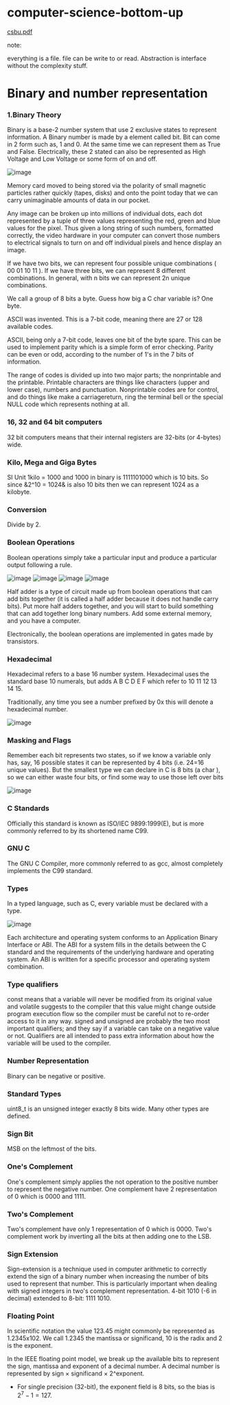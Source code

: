 # computer-science-bottom-up

[csbu.pdf](https://github.com/user-attachments/files/16031328/csbu.pdf)

note:

everything is a file. file can be write to or read.
Abstraction is interface without the complexity stuff.

# Binary and number representation

### 1.Binary Theory

Binary is a base-2 number system that use 2 exclusive states to represent information. A Binary number is made by a element called bit. Bit can come in 2 form such as, 1 and 0. At the same time we can represent them as True and False. Electrically, these 2 stated can also be represented as High Voltage and Low Voltage or some form of on and off.

![image](https://github.com/Sambor2511/computer-science-self-taught/assets/76769524/9ff863ab-7b61-4298-be32-90da369d70c3)

Memory card moved to being stored via the
polarity of small magnetic particles rather quickly (tapes, disks) and
onto the point today that we can carry unimaginable amounts of data
in our pocket.

Any image can be
broken up into millions of individual dots, each dot represented by a
tuple of three values representing the red, green and blue values for
the pixel. Thus given a long string of such numbers, formatted
correctly, the video hardware in your computer can convert those
numbers to electrical signals to turn on and off individual pixels and
hence display an image.

If we have two bits, we can represent four possible unique
combinations ( 00 01 10 11 ). If we have three bits, we can represent 8
different combinations. In general, with n bits we can represent 2n
unique combinations.

We call a group of 8 bits a byte. Guess
how big a C char variable is? One byte.

ASCII was invented. This is a 7-bit code, meaning
there are 27 or 128 available codes.

ASCII, being only a 7-bit code, leaves one bit of the byte spare. This
can be used to implement parity which is a simple form of error
checking. Parity can be even or odd, according to the number of 1's in the 7 bits of information.

The range of codes is divided up into two major parts; the nonprintable
and the printable. Printable characters are things like
characters (upper and lower case), numbers and punctuation. Nonprintable
codes are for control, and do things like make a carriagereturn,
ring the terminal bell or the special NULL code which
represents nothing at all.

### 16, 32 and 64 bit computers

32 bit computers means that their internal registers are 32-bits (or 4-bytes) wide.

### Kilo, Mega and Giga Bytes

SI Unit 1kilo = 1000 and 1000 in binary is 1111101000 which is 10 bits. So since &2^10 = 1024& is also 10 bits then we can represent 1024 as a kilobyte.

### Conversion

Divide by 2.

### Boolean Operations

Boolean operations simply take a particular input and produce a
particular output following a rule.

![image](https://github.com/Sambor2511/computer-science-self-taught/assets/76769524/6d522051-6f9c-4889-80e7-138e594d6d30)
![image](https://github.com/Sambor2511/computer-science-self-taught/assets/76769524/83711885-42f4-4a07-b803-176f24a4709e)
![image](https://github.com/Sambor2511/computer-science-self-taught/assets/76769524/44a9fec6-e5ef-42d1-9111-3d18d77cf1c3)
![image](https://github.com/Sambor2511/computer-science-self-taught/assets/76769524/33a43dff-1f9e-4b3b-8bd0-f354098f3a80)

Half adder is a type of circuit made up from boolean operations that can add bits together (it
is called a half adder because it does not handle carry bits). Put more
half adders together, and you will start to build something that can
add together long binary numbers. Add some external memory, and
you have a computer.

Electronically, the boolean operations are implemented in gates made
by transistors.

### Hexadecimal

Hexadecimal refers to a base 16 number system. Hexadecimal uses the standard base 10 numerals, but adds A B C D E F which refer to 10 11 12 13 14 15.

Traditionally, any time you see a number prefixed by 0x this will
denote a hexadecimal number.

![image](https://github.com/Sambor2511/computer-science-self-taught/assets/76769524/eaf62799-2844-4455-9e20-2af70abc065c)

### Masking and Flags

Remember each bit represents two states, so if we know a variable
only has, say, 16 possible states it can be represented by 4 bits (i.e.
24=16 unique values). But the smallest type we can declare in C is 8
bits (a char ), so we can either waste four bits, or find some way to
use those left over bits

![image](https://github.com/Sambor2511/computer-science-self-taught/assets/76769524/6dd54c06-860a-4b53-b860-dde3175941ed)

### C Standards

Officially this standard is known as ISO/IEC 9899:1999(E), but is
more commonly referred to by its shortened name C99.

### GNU C

The GNU C Compiler, more commonly referred to as gcc, almost
completely implements the C99 standard.

### Types

In a typed language, such as C, every
variable must be declared with a type.

![image](https://github.com/Sambor2511/computer-science-self-taught/assets/76769524/3bcd8424-aac0-47f5-b0bf-034af3be1cbd)

Each architecture and operating system conforms to an Application Binary Interface or ABI. The ABI for a system fills in the details between the C standard and the requirements of the underlying hardware and operating system. An ABI is written for a specific processor and operating system combination.

### Type qualifiers

const means that a variable will never be modified from its original value and volatile suggests to the compiler that this value might change outside program execution flow so the compiler must be careful not to re-order access to it in any way.
signed and unsigned are probably the two most important qualifiers; and they say if a variable can take on a negative value or not.
Qualifiers are all intended to pass extra information about how the variable will be used to the compiler.

### Number Representation

Binary can be negative or positive.

### Standard Types

uint8_t is an unsigned integer exactly 8 bits wide. Many other types are defined.

### Sign Bit

MSB on the leftmost of the bits.

### One's Complement

One's complement simply applies the not operation to the positive number to represent the negative number. One complement have 2 representation of 0 which is 0000 and 1111.

### Two's Complement

Two's complement have only 1 representation of 0 which is 0000. Two's complement work by inverting all the bits at then adding one to the LSB.

### Sign Extension

Sign-extension is a technique used in computer arithmetic to correctly extend the sign of a binary number when increasing the number of bits used to represent that number. This is particularly important when dealing with signed integers in two's complement representation. 4-bit 1010 (-6 in decimal) extended to 8-bit: 1111 1010.

### Floating Point

In scientific notation the value 123.45 might commonly be represented as 1.2345x102. We call 1.2345 the mantissa or significand, 10 is the radix and 2 is the exponent.

In the IEEE floating point model, we break up the available bits to represent the sign, mantissa and exponent of a decimal number. A decimal number is represented by sign × significand × 2^exponent.

- For single precision (32-bit), the exponent field is 8 bits, so the bias is $2^{7} - 1 = 127$.
